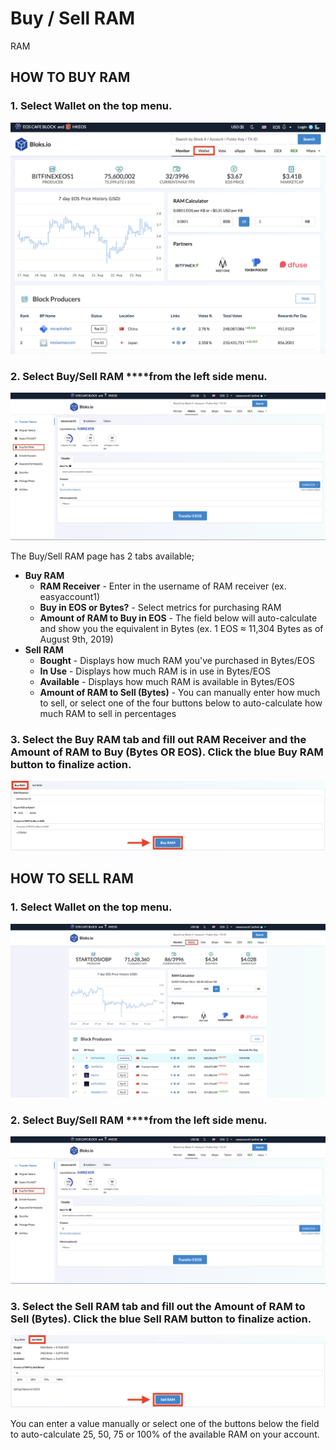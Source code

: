 # Buy / Sell RAM

RAM 

## HOW TO BUY RAM

### 1. Select **Wallet** on the top menu.

![](../.gitbook/assets/image%20%2837%29.png)

### 2. Select Buy/Sell RAM ****from the left side menu.

![](../.gitbook/assets/image%20%2888%29.png)

The Buy/Sell RAM page has 2 tabs available;

* **Buy RAM** 
  * **RAM Receiver** - Enter in the username of RAM receiver \(ex. easyaccount1\)
  * **Buy in EOS or Bytes?** - Select metrics for purchasing RAM
  * **Amount of RAM to Buy in EOS** - The field below will auto-calculate and show you the equivalent in Bytes \(ex. 1 EOS ≈ 11,304 Bytes as of August 9th, 2019\)
* **Sell RAM**
  * **Bought** - Displays how much RAM you've purchased in Bytes/EOS
  * **In Use** - Displays how much RAM is in use in Bytes/EOS
  * **Available** - Displays how much RAM is available in Bytes/EOS
  * **Amount of RAM to Sell \(Bytes\)** - You can manually enter how much to sell, or select one of the four buttons below to auto-calculate how much RAM to sell in percentages

### **3.** Select the Buy RAM tab and fill out RAM Receiver and the Amount of RAM to Buy \(Bytes OR EOS\). Click the blue Buy RAM button to finalize action.

![](../.gitbook/assets/image%20%2899%29.png)

## HOW TO SELL RAM

### 1. Select **Wallet** on the top menu.

![](../.gitbook/assets/image%20%2839%29.png)

### 2. Select Buy/Sell RAM ****from the left side menu.

![](../.gitbook/assets/image%20%2888%29.png)

### 3. Select the Sell RAM tab and fill out the Amount of RAM to Sell \(Bytes\). Click the blue Sell RAM button to finalize action.

![](../.gitbook/assets/image%20%28134%29.png)

You can enter a value manually or select one of the buttons below the field to auto-calculate 25, 50, 75 or 100% of the available RAM on your account.



